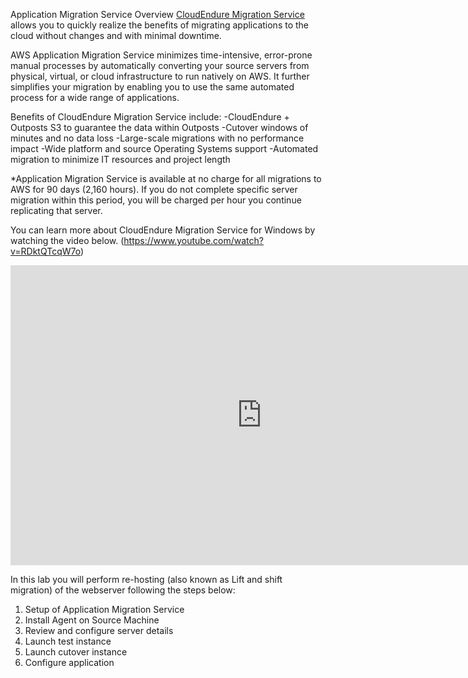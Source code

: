 Application Migration Service Overview
[CloudEndure Migration Service](https://console.cloudendure.com/#/signIn) allows you to quickly realize the benefits of migrating applications to the cloud without changes and with minimal downtime.

AWS Application Migration Service minimizes time-intensive, error-prone manual processes by automatically converting your source servers from physical, virtual, or cloud infrastructure to run natively on AWS. It further simplifies your migration by enabling you to use the same automated process for a wide range of applications.

Benefits of CloudEndure Migration Service include:
-CloudEndure + Outposts S3 to guarantee the data within Outposts
-Cutover windows of minutes and no data loss
-Large-scale migrations with no performance impact
-Wide platform and source Operating Systems support
-Automated migration to minimize IT resources and project length

*Application Migration Service is available at no charge for all migrations to AWS for 90 days (2,160 hours). If you do not complete specific server migration within this period, you will be charged per hour you continue replicating that server.

You can learn more about CloudEndure Migration Service for Windows by watching the video below.
(https://www.youtube.com/watch?v=RDktQTcqW7o)
<iframe width="803" height="480" src="https://www.youtube.com/embed/RDktQTcqW7o" title="Migrating Servers to AWS using CloudEndure Migration" frameborder="0" allow="accelerometer; autoplay; clipboard-write; encrypted-media; gyroscope; picture-in-picture; web-share" allowfullscreen></iframe>

In this lab you will perform re-hosting (also known as Lift and shift migration) of the webserver following the steps below:

1. Setup of Application Migration Service
2. Install Agent on Source Machine
3. Review and configure server details
4. Launch test instance
5. Launch cutover instance
6. Configure application

